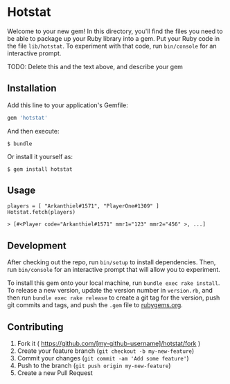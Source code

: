 # Hotstat

Welcome to your new gem! In this directory, you'll find the files you need to be able to package up your Ruby library into a gem. Put your Ruby code in the file `lib/hotstat`. To experiment with that code, run `bin/console` for an interactive prompt.

TODO: Delete this and the text above, and describe your gem

## Installation

Add this line to your application's Gemfile:

```ruby
gem 'hotstat'
```

And then execute:

    $ bundle

Or install it yourself as:

    $ gem install hotstat

## Usage

    players = [ "Arkanthiel#1571", "PlayerOne#1309" ]
    Hotstat.fetch(players)

    > [#<Player code="Arkanthiel#1571" mmr1="123" mmr2="456" >, ...]

## Development

After checking out the repo, run `bin/setup` to install dependencies. Then, run `bin/console` for an interactive prompt that will allow you to experiment.

To install this gem onto your local machine, run `bundle exec rake install`. To release a new version, update the version number in `version.rb`, and then run `bundle exec rake release` to create a git tag for the version, push git commits and tags, and push the `.gem` file to [rubygems.org](https://rubygems.org).

## Contributing

1. Fork it ( https://github.com/[my-github-username]/hotstat/fork )
2. Create your feature branch (`git checkout -b my-new-feature`)
3. Commit your changes (`git commit -am 'Add some feature'`)
4. Push to the branch (`git push origin my-new-feature`)
5. Create a new Pull Request

